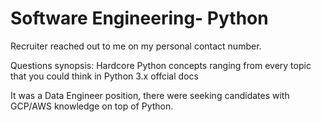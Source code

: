 # Software Engineering- Python

Recruiter reached out to me on my personal contact number.

Questions synopsis: Hardcore Python concepts ranging from every topic that you could think in Python 3.x offcial docs

It was a Data Engineer position, there were seeking candidates with GCP/AWS knowledge on top of Python.
